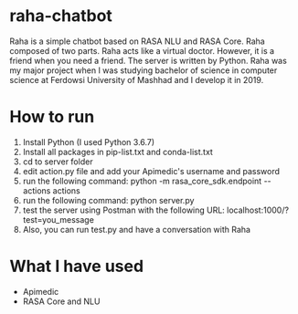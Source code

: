 # raha-chatbot
Raha is a simple chatbot based on RASA NLU and RASA Core. Raha composed of two parts. Raha acts like a virtual doctor. However, it is a friend when you need a friend. The server is written by Python. Raha was my major project when I was studying bachelor of science in computer science at Ferdowsi University of Mashhad and I develop it in 2019.

# How to run

1. Install Python (I used Python 3.6.7)
2. Install all packages in pip-list.txt and conda-list.txt
3. cd to server folder
4. edit action.py file and add your Apimedic's username and password
5. run the following command: python -m rasa_core_sdk.endpoint --actions actions
6. run the following command: python server.py
7. test the server using Postman with the following URL: localhost:1000/?test=you_message
8. Also, you can run test.py and have a conversation with Raha

# What I have used

- Apimedic
- RASA Core and NLU
